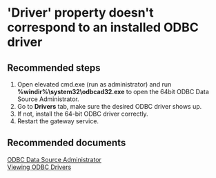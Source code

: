 <properties
	pageTitle="'Driver' property doesn't correspond to an installed ODBC driver"
	description="'Driver' property doesn't correspond to an installed ODBC driver"
	service="microsoft.analysisservices"
	resource="servers"
	authors="bnmaa"
	displayOrder="2"
	selfHelpType="resource"
	supportTopicIds=""
	resourceTags=""
	productPesIds=""
	cloudEnvironments="public"
	articleId="cbe9788f-19df-445f-b03a-6b72d21d188d"
	ownershipId="ASEP_ContentService_Placeholder"
/>

# 'Driver' property doesn't correspond to an installed ODBC driver

## **Recommended steps**

1. Open elevated cmd.exe (run as administrator) and run **%windir%\system32\odbcad32.exe** to open the 64bit ODBC Data Source Administrator.
2. Go to **Drivers** tab, make sure the desired ODBC driver shows up.
3. If not, install the 64-bit ODBC driver correctly.
4. Restart the gateway service.

## **Recommended documents**

[ODBC Data Source Administrator](https://docs.microsoft.com/sql/odbc/admin/odbc-data-source-administrator) <br />
[Viewing ODBC Drivers](https://docs.microsoft.com/sql/odbc/admin/viewing-drivers)
